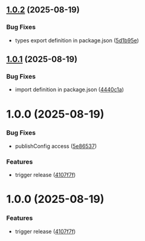 ## [1.0.2](https://github.com/SourceRegistry/node-ovsdb/compare/v1.0.1...v1.0.2) (2025-08-19)


### Bug Fixes

* types export definition in package.json ([5d1b95e](https://github.com/SourceRegistry/node-ovsdb/commit/5d1b95e224b4115c08c86b23d5f6885a7caab30f))

## [1.0.1](https://github.com/SourceRegistry/node-ovsdb/compare/v1.0.0...v1.0.1) (2025-08-19)


### Bug Fixes

* import definition in package.json ([4440c1a](https://github.com/SourceRegistry/node-ovsdb/commit/4440c1a51d0b1bad9a5bdbb0c39e5508271a8d56))

# 1.0.0 (2025-08-19)


### Bug Fixes

* publishConfig access ([5e86537](https://github.com/SourceRegistry/node-ovsdb/commit/5e86537f0f957ecd45719ca8398025f311e86d83))


### Features

* trigger release ([4107f7f](https://github.com/SourceRegistry/node-ovsdb/commit/4107f7f693b6f5a972fcb567d5ffb6796879b01f))

# 1.0.0 (2025-08-19)


### Features

* trigger release ([4107f7f](https://github.com/SourceRegistry/node-ovsdb/commit/4107f7f693b6f5a972fcb567d5ffb6796879b01f))
